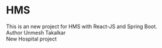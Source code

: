 # HMS

This is an new project for HMS with React-JS and Spring Boot.
<br>
Author Unmesh Takalkar
<br>
New Hospital project 
